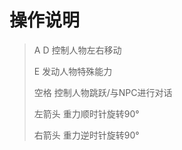 # 操作说明

>A D  控制人物左右移动
>
>E    发动人物特殊能力
>
>空格  控制人物跳跃/与NPC进行对话
>
>左箭头  重力顺时针旋转90°
>
>右箭头  重力逆时针旋转90°

